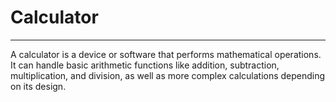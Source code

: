 # Calculator 
--- 
A calculator is a device or software that performs mathematical operations. It can handle basic arithmetic functions like addition, subtraction, multiplication, and division, as well as more complex calculations depending on its design.

